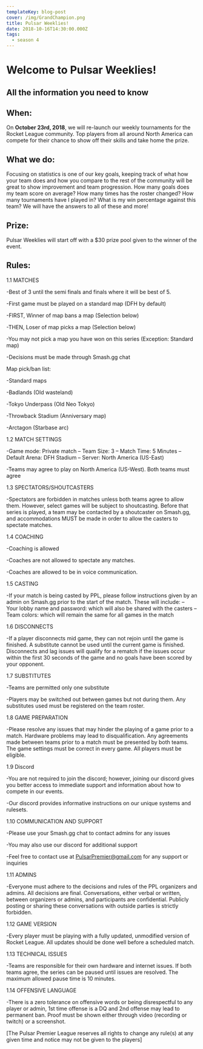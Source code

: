```yaml
---
templateKey: blog-post
cover: /img/GrandChampion.png
title: Pulsar Weeklies!
date: 2018-10-16T14:30:00.000Z
tags:
  - season 4
---
```

# Welcome to Pulsar Weeklies!

## All the information you need to know



## When:



On **October 23rd, 2018**, we will re-launch our weekly tournaments for the Rocket League community. Top players from all around North America can compete for their chance to show off their skills and take home the prize. 



## What we do:

Focusing on statistics is one of our key goals, keeping track of what how your team does and how you compare to the rest of the community will be great to show improvement and team progression. How many goals does my team score on average? How many times has the roster changed? How many tournaments have I played in? What is my win percentage against this team? We will have the answers to all of these and more!



## Prize:

Pulsar Weeklies will start off with a $30 prize pool given to the winner of the event.



## Rules:

1.1 MATCHES



\-Best of 3 until the semi finals and finals where it will be best of 5. 

\-First game must be played on a standard map (DFH by default)

\-FIRST, Winner of map bans a map (Selection below)

\-THEN, Loser of map picks a map (Selection below)

\-You may not pick a map you have won on this series (Exception: Standard map)

\-Decisions must be made through Smash.gg chat



Map pick/ban list:

\-Standard maps

\-Badlands (Old wasteland)

\-Tokyo Underpass (Old Neo Tokyo)

\-Throwback Stadium (Anniversary map) 

\-Arctagon (Starbase arc)





1.2 MATCH SETTINGS



\-Game mode: Private match – Team Size: 3 – Match Time: 5 Minutes – Default Arena: DFH Stadium – Server: North America (US-East)

\-Teams may agree to play on North America (US-West). Both teams must agree





1.3 SPECTATORS/SHOUTCASTERS



\-Spectators are forbidden in matches unless both teams agree to allow them. However, select games will be subject to shoutcasting. Before that series is played, a team may be contacted by a shoutcaster on Smash.gg, and accommodations MUST be made in order to allow the casters to spectate matches.





1.4 COACHING



\-Coaching is allowed

\-Coaches are not allowed to spectate any matches.

\-Coaches are allowed to be in voice communication.





1.5 CASTING 



\-If your match is being casted by PPL, please follow instructions given by an admin on Smash.gg prior to the start of the match. These will include: – Your lobby name and password: which will also be shared with the casters – Team colors: which will remain the same for all games in the match





1.6 DISCONNECTS



\-If a player disconnects mid game, they can not rejoin until the game is finished. A substitute cannot be used until the current game is finished. Disconnects and lag issues will qualify for a rematch if the issues occur within the first 30 seconds of the game and no goals have been scored by your opponent.





1.7 SUBSTITUTES



\-Teams are permitted only one substitute

\-Players may be switched out between games but not during them. Any substitutes used must be registered on the team roster.





1.8 GAME PREPARATION



\-Please resolve any issues that may hinder the playing of a game prior to a match. Hardware problems may lead to disqualification. Any agreements made between teams prior to a match must be presented by both teams. The game settings must be correct in every game. All players must be eligible.





1.9 Discord





\-You are not required to join the discord; however, joining our discord gives you better access to immediate support and information about how to compete in our events.

\-Our discord provides informative instructions on our unique systems and rulesets.





1.10 COMMUNICATION AND SUPPORT



\-Please use your Smash.gg chat to contact admins for any issues

\-You may also use our discord for additional support

\-Feel free to contact use at PulsarPremier@gmail.com for any support or inquiries







1.11 ADMINS



\-Everyone must adhere to the decisions and rules of the PPL organizers and admins. All decisions are final. Conversations, either verbal or written, between organizers or admins, and participants are confidential. Publicly posting or sharing these conversations with outside parties is strictly forbidden.





1.12 GAME VERSION



\-Every player must be playing with a fully updated, unmodified version of Rocket League. All updates should be done well before a scheduled match.







1.13 TECHNICAL ISSUES



\-Teams are responsible for their own hardware and internet issues. If both teams agree, the series can be paused until issues are resolved. The maximum allowed pause time is 10 minutes.





1.14 OFFENSIVE LANGUAGE



\-There is a zero tolerance on offensive words or being disrespectful to any player or admin, 1st time offense is a DQ and 2nd offense may lead to permanent ban. Proof must be shown either through video (recording or twitch) or a screenshot.



\[The Pulsar Premier League reserves all rights to change any rule(s) at any given time and notice may not be given to the players]



#
